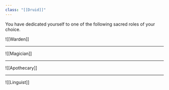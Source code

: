 ```yaml
---
class: "[[Druid]]"
---
```

You have dedicated yourself to one of the following sacred roles of your choice.

![[Warden]]

---

![[Magician]]

---

![[Apothecary]]

---

![[Linguist]]